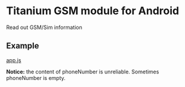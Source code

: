 # Titanium GSM module for Android

Read out GSM/Sim information

## Example
[app.js](https://github.com/m1ga/com.miga.gsm/blob/master/android/example/app.js)

**Notice:** the content of phoneNumber is unreliable. Sometimes phoneNumber is empty.
